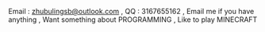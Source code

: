 Email : zhubulingsb@outlook.com , 
QQ : 3167655162 , 
Email me if you have anything , 
Want something about PROGRAMMING , 
Like to play MINECRAFT
